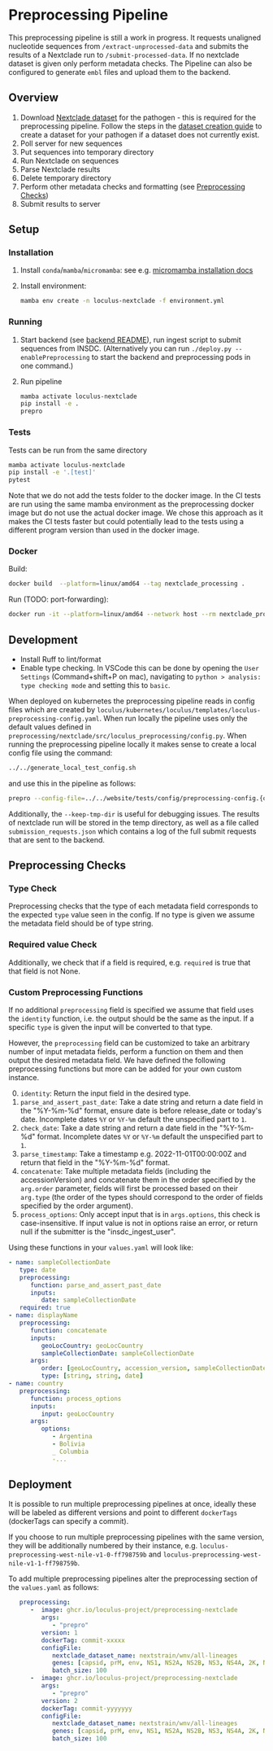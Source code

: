# Preprocessing Pipeline

This preprocessing pipeline is still a work in progress. It requests unaligned nucleotide sequences from `/extract-unprocessed-data` and submits the results of a Nextclade run to `/submit-processed-data`. If no nextclade dataset is given only perform metadata checks.  The Pipeline can also be configured to generate `embl` files and upload them to the backend.

## Overview

1. Download [Nextclade dataset](https://docs.nextstrain.org/projects/nextclade/en/stable/user/datasets.html) for the pathogen - this is required for the preprocessing pipeline. Follow the steps in the [dataset creation guide](https://github.com/nextstrain/nextclade_data/blob/master/docs/dataset-creation-guide.md) to create a dataset for your pathogen if a dataset does not currently exist.
1. Poll server for new sequences
1. Put sequences into temporary directory
1. Run Nextclade on sequences
1. Parse Nextclade results
1. Delete temporary directory
1. Perform other metadata checks and formatting (see [Preprocessing Checks](#preprocessing-checks))
1. Submit results to server

## Setup

### Installation

1. Install `conda`/`mamba`/`micromamba`: see e.g. [micromamba installation docs](https://mamba.readthedocs.io/en/latest/micromamba-installation.html#umamba-install)
1. Install environment:

   ```sh
   mamba env create -n loculus-nextclade -f environment.yml
   ```

### Running

1. Start backend (see [backend README](../backend/README.md)), run ingest script to submit sequences from INSDC. (Alternatively you can run `./deploy.py --enablePreprocessing` to start the backend and preprocessing pods in one command.)

1. Run pipeline

   ```bash
   mamba activate loculus-nextclade
   pip install -e .
   prepro
   ```

### Tests

Tests can be run from the same directory

```sh
mamba activate loculus-nextclade
pip install -e '.[test]'
pytest
```

Note that we do not add the tests folder to the docker image. In the CI tests are run using the same mamba environment as the preprocessing docker image but do not use the actual docker image. We chose this approach as it makes the CI tests faster but could potentially lead to the tests using a different program version than used in the docker image.

### Docker

Build:

```bash
docker build  --platform=linux/amd64 --tag nextclade_processing .
```

Run (TODO: port-forwarding):

```bash
docker run -it --platform=linux/amd64 --network host --rm nextclade_processing python main.py
```

## Development

- Install Ruff to lint/format
- Enable type checking. In VSCode this can be done by opening the `User Settings` (Command+shift+P on mac), navigating to `python > analysis: type checking mode` and setting this to `basic`.

When deployed on kubernetes the preprocessing pipeline reads in config files which are created by `loculus/kubernetes/loculus/templates/loculus-preprocessing-config.yaml`. When run locally the pipeline uses only the default values defined in `preprocessing/nextclade/src/loculus_preprocessing/config.py`. When running the preprocessing pipeline locally it makes sense to create a local config file using the command:

```sh
../../generate_local_test_config.sh
```

and use this in the pipeline as follows:

```sh
prepro --config-file=../../website/tests/config/preprocessing-config.{organism}.yaml --keep-tmp-dir
```

Additionally, the `--keep-tmp-dir` is useful for debugging issues. The results of nextclade run will be stored in the temp directory, as well as a file called `submission_requests.json` which contains a log of the full submit requests that are sent to the backend.

## Preprocessing Checks

### Type Check

Preprocessing checks that the type of each metadata field corresponds to the expected `type` value seen in the config. If no type is given we assume the metadata field should be of type string.

### Required value Check

Additionally, we check that if a field is required, e.g. `required` is true that that field is not None.

### Custom Preprocessing Functions

If no additional `preprocessing` field is specified we assume that field uses the `identity` function, i.e. the output should be the same as the input. If a specific `type` is given the input will be converted to that type.

However, the `preprocessing` field can be customized to take an arbitrary number of input metadata fields, perform a function on them and then output the desired metadata field. We have defined the following preprocessing functions but more can be added for your own custom instance.

0. `identity`: Return the input field in the desired type.
1. `parse_and_assert_past_date`: Take a date string and return a date field in the "%Y-%m-%d" format, ensure date is before release_date or today's date. Incomplete dates `%Y` or `%Y-%m` default the unspecified part to `1`.
2. `check_date`: Take a date string and return a date field in the "%Y-%m-%d" format. Incomplete dates `%Y` or `%Y-%m` default the unspecified part to `1`.
3. `parse_timestamp`: Take a timestamp e.g. 2022-11-01T00:00:00Z and return that field in the "%Y-%m-%d" format.
4. `concatenate`: Take multiple metadata fields (including the accessionVersion) and concatenate them in the order specified by the `arg.order` parameter, fields will first be processed based on their `arg.type` (the order of the types should correspond to the order of fields specified by the order argument).
5. `process_options`: Only accept input that is in `args.options`, this check is case-insensitive. If input value is not in options raise an error, or return null if the submitter is the "insdc_ingest_user".

Using these functions in your `values.yaml` will look like:

```yaml
- name: sampleCollectionDate
   type: date
   preprocessing:
      function: parse_and_assert_past_date
      inputs:
         date: sampleCollectionDate
   required: true
- name: displayName
   preprocessing:
      function: concatenate
      inputs:
         geoLocCountry: geoLocCountry
         sampleCollectionDate: sampleCollectionDate
      args:
         order: [geoLocCountry, accession_version, sampleCollectionDate]
         type: [string, string, date]
- name: country
   preprocessing:
      function: process_options
      inputs:
         input: geoLocCountry
      args:
         options:
            - Argentina
            - Bolivia
            _ Columbia
            -...
```

## Deployment

It is possible to run multiple preprocessing pipelines at once, ideally these will be labeled as different versions and point to different `dockerTags` (dockerTags can specify a commit).

If you choose to run multiple preprocessing pipelines with the same version, they will be additionally numbered by their instance, e.g. `loculus-preprocessing-west-nile-v1-0-ff798759b` and `loculus-preprocessing-west-nile-v1-1-ff798759b`. 

To add multiple preprocessing pipelines alter the preprocessing section of the `values.yaml` as follows:

```yaml
   preprocessing:
      -  image: ghcr.io/loculus-project/preprocessing-nextclade
         args:
            - "prepro"
         version: 1
         dockerTag: commit-xxxxx
         configFile:
            nextclade_dataset_name: nextstrain/wnv/all-lineages
            genes: [capsid, prM, env, NS1, NS2A, NS2B, NS3, NS4A, 2K, NS4B, NS5]
            batch_size: 100
      -  image: ghcr.io/loculus-project/preprocessing-nextclade
         args:
            - "prepro"
         version: 2
         dockerTag: commit-yyyyyyy
         configFile:
            nextclade_dataset_name: nextstrain/wnv/all-lineages
            genes: [capsid, prM, env, NS1, NS2A, NS2B, NS3, NS4A, 2K, NS4B, NS5]
            batch_size: 100
```
